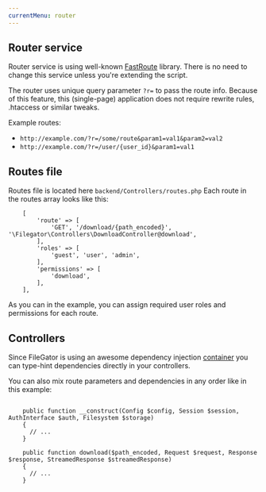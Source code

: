 ```yaml
---
currentMenu: router
---
```


## Router service

Router service is using well-known [FastRoute](https://github.com/nikic/FastRoute) library. There is no need to change this service unless you're extending the script.

The router uses unique query parameter `?r=` to pass the route info. Because of this feature, this (single-page) application does not require rewrite rules, .htaccess or similar tweaks.

Example routes:

- `http://example.com/?r=/some/route&param1=val1&param2=val2`
- `http://example.com/?r=/user/{user_id}&param1=val1`


## Routes file

Routes file is located here `backend/Controllers/routes.php` Each route in the routes array looks like this:


```
    [
        'route' => [
            'GET', '/download/{path_encoded}', '\Filegator\Controllers\DownloadController@download',
        ],
        'roles' => [
            'guest', 'user', 'admin',
        ],
        'permissions' => [
            'download',
        ],
    ],
```

As you can in the example, you can assign required user roles and permissions for each route.

## Controllers

Since FileGator is using an awesome dependency injection [container](https://github.com/PHP-DI/PHP-DI) you can type-hint dependencies directly in your controllers. 

You can also mix route parameters and dependencies in any order like in this example:

```

    public function __construct(Config $config, Session $session, AuthInterface $auth, Filesystem $storage)
    {
      // ...
    }

    public function download($path_encoded, Request $request, Response $response, StreamedResponse $streamedResponse)
    {
      // ...
    }
```
